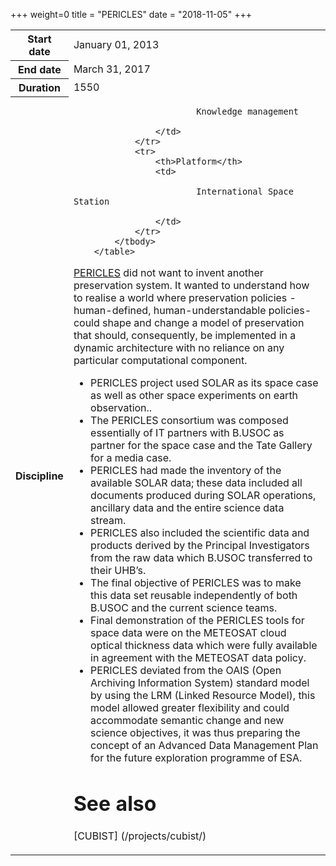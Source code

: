 +++
weight=0
title = "PERICLES"
date = "2018-11-05"
+++


<table class="table table-striped table-bordered">
            <tbody>
                <tr>
                    <th>Start date</th>
                    <td>January 01, 2013</td>
                </tr>
                <tr>
                    <th>End date</th>
                    <td>March 31, 2017</td>
                </tr>
                <tr>
                    <th>Duration</th>
                    <td>1550</td>
                </tr>
                <tr>
                    <th>Discipline</th>
                    <td>

                            Knowledge management

                    </td>
                </tr>
                <tr>
                    <th>Platform</th>
                    <td>

                            International Space Station

                    </td>
                </tr>
            </tbody>
        </table>

[PERICLES](http://www.pericles-project.eu/) did not want to invent another preservation system. It wanted to understand how to realise a world where preservation policies - human-defined, human-understandable policies- could shape and change a model of preservation that should, consequently, be implemented in a dynamic architecture with no reliance on any particular computational component.

* PERICLES project used SOLAR as its space case as well as other space experiments on earth observation..
* The PERICLES consortium was composed essentially of IT partners with B.USOC as partner for the space case and the Tate Gallery for a media case.
* PERICLES had made the inventory of the available SOLAR data; these data included all documents produced during SOLAR operations, ancillary data and the entire science data stream.
* PERICLES also included the scientific data and products derived by the Principal Investigators from the raw data which B.USOC transferred to their UHB’s.
* The final objective of PERICLES was to make this data set reusable independently of both B.USOC and the current science teams.
* Final demonstration of the PERICLES tools for space data were on the METEOSAT cloud optical thickness data which were fully available in agreement with the METEOSAT data policy.
* PERICLES deviated from the OAIS (Open Archiving Information System) standard model by using the LRM (Linked Resource Model), this model allowed greater flexibility and could accommodate semantic change and new science objectives, it was thus preparing the concept of an Advanced Data Management Plan for the future exploration programme of ESA.



See also
==============

[CUBIST] (/projects/cubist/)
